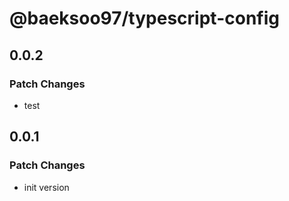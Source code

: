 # @baeksoo97/typescript-config

## 0.0.2

### Patch Changes

- test

## 0.0.1

### Patch Changes

- init version
